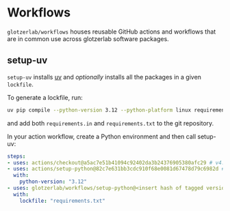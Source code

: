# Workflows

`glotzerlab/workflows` houses reusable GitHub actions and workflows that are in common
use across glotzerlab software packages.

## setup-uv

`setup-uv` installs [uv] and *optionally* installs all the packages in a given
`lockfile`.

To generate a lockfile, run:
```bash
uv pip compile --python-version 3.12 --python-platform linux requirements.in > requirements.txt
```
and add both `requirements.in` and `requirements.txt` to the git repository.

In your action workflow, create a Python environment and then call setup-uv:
```yaml
steps:
- uses: actions/checkout@a5ac7e51b41094c92402da3b24376905380afc29 # v4.1.6
- uses: actions/setup-python@82c7e631bb3cdc910f68e0081d67478d79c6982d # v5.1.0
  with:
    python-version: "3.12"
- uses: glotzerlab/workflows/setup-python@<insert hash of tagged version here> # v0.1.0
  with:
    lockfile: "requirements.txt"
```

[uv]: https://github.com/astral-sh/uv
